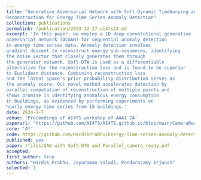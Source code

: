 ```yaml
---
title: "Generative Adversarial Network with Soft-Dynamic TimeWarping and Parallel
Reconstruction for Energy Time Series Anomaly Detection"
collection: publications
permalink: /publication/2023-12-27-ai4ts24.md
excerpt: 'In this paper, we employ a 1D deep convolutional generative
adversarial network (DCGAN) for sequential anomaly detection
in energy time series data. Anomaly detection involves
gradient descent to reconstruct energy sub-sequences, identifying
the noise vector that closely generates them through
the generator network. Soft-DTW is used as a differentiable
alternative for the reconstruction loss and is found to be superior
to Euclidean distance. Combining reconstruction loss
and the latent space’s prior probability distribution serves as
the anomaly score. Our novel method accelerates detection by
parallel computation of reconstruction of multiple points and
shows promise in identifying anomalous energy consumption
in buildings, as evidenced by performing experiments on
hourly energy time series from 15 buildings.'
date: 2024-2-7
venue: 'Proceedings of AI4TS workshop of AAAI 24'
paperurl: "https://github.com/AI4TS/AI4TS.github.io/blob/main/CameraReadys%201-26/25%5CCameraReady%5CGAN%20with%20Soft-DTW%20and%20Parallel_camera_ready.pdf"
core: 'A*' 
code: https://github.com/HardikPrabhu/Energy-Time-series-anomaly-detection
published: yes
paper: /files/GAN with Soft-DTW and Parallel_camera_ready.pdf
accepted: 
first_author: true
authors: "Hardik Prabhu, Jayaraman Valadi, Pandarasamy Arjunan"
selected: 1
---
```





